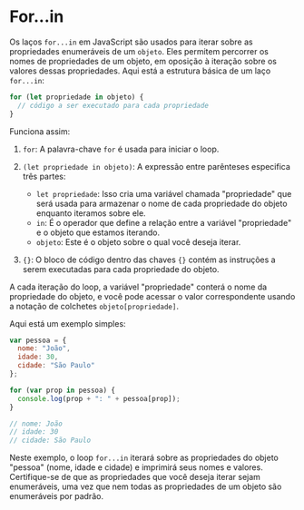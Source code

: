 # For...in

Os laços `for...in` em JavaScript são usados para iterar sobre as propriedades 
enumeráveis de um `objeto`. Eles permitem percorrer os nomes de propriedades de 
um objeto, em oposição à iteração sobre os valores dessas propriedades. 
Aqui está a estrutura básica de um laço `for...in`:

```{.js linenums="1"}
for (let propriedade in objeto) {
  // código a ser executado para cada propriedade
}
```

Funciona assim:

1. `for`: A palavra-chave `for` é usada para iniciar o loop.
2. `(let propriedade in objeto)`: A expressão entre parênteses especifica três 
partes:
   - `let propriedade`: Isso cria uma variável chamada "propriedade" que será 
   usada para armazenar o nome de cada propriedade do objeto enquanto iteramos 
   sobre ele.
   - `in`: É o operador que define a relação entre a variável "propriedade" e o 
   objeto que estamos iterando.
   - `objeto`: Este é o objeto sobre o qual você deseja iterar.

3. `{}`: O bloco de código dentro das chaves `{}` contém as instruções a serem 
executadas para cada propriedade do objeto.

A cada iteração do loop, a variável "propriedade" conterá o nome da propriedade 
do objeto, e você pode acessar o valor correspondente usando a notação de 
colchetes `objeto[propriedade]`.

Aqui está um exemplo simples:

```{.js linenums="1"}
var pessoa = {
  nome: "João",
  idade: 30,
  cidade: "São Paulo"
};

for (var prop in pessoa) {
  console.log(prop + ": " + pessoa[prop]);
}

// nome: João
// idade: 30
// cidade: São Paulo
```

Neste exemplo, o loop `for...in` iterará sobre as propriedades do objeto 
"pessoa" (nome, idade e cidade) e imprimirá seus nomes e valores. Certifique-se 
de que as propriedades que você deseja iterar sejam enumeráveis, uma vez que 
nem todas as propriedades de um objeto são enumeráveis por padrão.